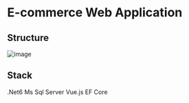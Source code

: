 # E-commerce Web Application



## Structure
![image](https://user-images.githubusercontent.com/109426665/221433758-b45244ce-3ab8-47a8-afd4-830ed8f6765d.png)

## Stack
.Net6
Ms Sql Server
Vue.js
EF Core
